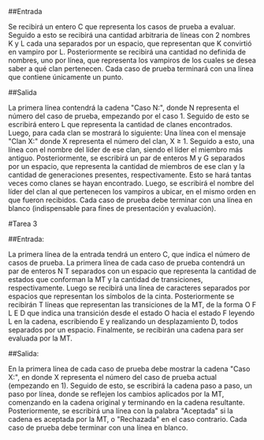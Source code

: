 ##Entrada

Se recibirá un entero C que representa los casos de prueba a evaluar. Seguido a esto se
recibirá una cantidad arbitraria de líneas con 2 nombres K y L cada una separados por un espacio,
que representan que K convirtió en vampiro por L. Posteriormente se recibirá una cantidad no
definida de nombres, uno por línea, que representa los vampiros de los cuales se desea saber a qué
clan pertenecen. Cada caso de prueba terminará con una línea que contiene únicamente un punto.

##Salida

La primera línea contendrá la cadena "Caso N:", donde N representa el número del caso de
prueba, empezando por el caso 1. Seguido de esto se escribirá entero L que representa la cantidad
de clanes encontrados. Luego, para cada clan se mostrará lo siguiente: Una línea con el mensaje
"Clan X:" donde X representa el número del clan, X ≥ 1. Seguido a esto, una línea con el nombre
del líder de ese clan, siendo el líder el miembro más antiguo. Posteriormente, se escribirá un par de
enteros M y G separados por un espacio, que representa la cantidad de miembros de ese clan y la
cantidad de generaciones presentes, respectivamente. Esto se hará tantas veces como clanes se
hayan encontrado. Luego, se escribirá el nombre del líder del clan al que pertenecen los vampiros a
ubicar, en el mismo orden en que fueron recibidos. Cada caso de prueba debe terminar con una
línea en blanco (indispensable para fines de presentación y evaluación). 

#Tarea 3

##Entrada:

La primera línea de la entrada tendrá un entero C, que indica el número de
casos de prueba. La primera línea de cada caso de prueba contendrá un par de
enteros N T separados con un espacio que representa la cantidad de estados que
conforman la MT y la cantidad de transiciones, respectivamente. Luego se recibirá
una línea de caracteres separados por espacios que representan los símbolos de
la cinta. Posteriormente se recibirán T líneas que representan las transiciones de
la MT, de la forma O F L E D que indica una transición desde el estado O hacia el
estado F leyendo L en la cadena, escribiendo E y realizando un desplazamiento D,
todos separados por un espacio. Finalmente, se recibirán una cadena para ser
evaluada por la MT.

##Salida:

En la primera línea de cada caso de prueba debe mostrar la cadena "Caso
X:", en donde X representa el número del caso de prueba actual (empezando en
1). Seguido de esto, se escribirá la cadena paso a paso, un paso por línea, donde
se reflejen los cambios aplicados por la MT, comenzando en la cadena original y
terminando en la cadena resultante. Posteriormente, se escribirá una línea con la
palabra "Aceptada" si la cadena es aceptada por la MT, o "Rechazada" en el caso
contrario. Cada caso de prueba debe terminar con una línea en blanco.
